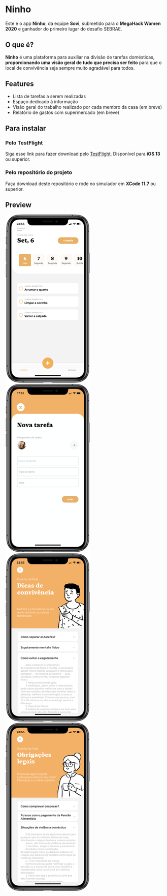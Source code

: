 # Ninho

Este é o app **Ninho**, da equipe **Sovi**, submetido para o **MegaHack Women 2020** e ganhador do primeiro lugar do desafio SEBRAE.

## O que é?

**Ninho** é uma plataforma para auxiliar na divisão de tarefas domésticas, **proporcionando uma visão geral de tudo que precisa ser feito** para que o local de convivência seja sempre muito agradável para todos.

## Features

- Lista de tarefas a serem realizadas
- Espaço dedicado à informação
- Visão geral do trabalho realizado por cada membro da casa (em breve)
- Relatório de gastos com supermercado (em breve)

## Para instalar

### Pelo TestFlight
Siga esse link para fazer download pelo [TestFlight](https://testflight.apple.com/join/7B2osFZg). Disponível para **iOS 13** ou superior.

### Pelo repositório do projeto
Faça download deste repositório e rode no simulador em **XCode 11.7** ou superior.

## Preview

![](tela1.png) ![](tela2.png) ![](tela3.png) ![](tela4.png)
